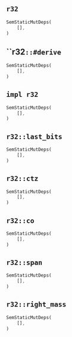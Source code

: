 ## `r32`

```rust
SemStaticMutDeps(
    [],
)
```

## ``r32`::#derive`

```rust
SemStaticMutDeps(
    [],
)
```

## `impl r32`

```rust
SemStaticMutDeps(
    [],
)
```

## `r32::last_bits`

```rust
SemStaticMutDeps(
    [],
)
```

## `r32::ctz`

```rust
SemStaticMutDeps(
    [],
)
```

## `r32::co`

```rust
SemStaticMutDeps(
    [],
)
```

## `r32::span`

```rust
SemStaticMutDeps(
    [],
)
```

## `r32::right_mass`

```rust
SemStaticMutDeps(
    [],
)
```
